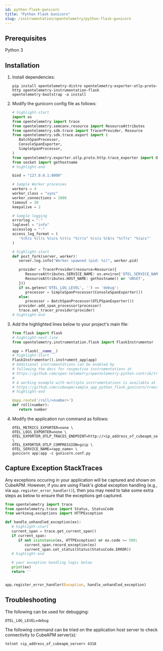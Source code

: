 ```yaml
---
id: python-flask-gunicorn
title: "Python Flask Gunicorn"
slug: /instrumentation/opentelemetry/python-flask-gunicorn
---
```


## Prerequisites

Python 3

## Installation

1. Install dependencies:

   ```shell
   pip install opentelemetry-distro opentelemetry-exporter-otlp-proto-http opentelemetry-instrumentation-flask
   opentelemetry-bootstrap -a install
   ```

2. Modify the gunicorn config file as follows:

   ```python title="gunicorn.conf.py"
   # highlight-start
   import os
   from opentelemetry import trace
   from opentelemetry.semconv.resource import ResourceAttributes
   from opentelemetry.sdk.trace import TracerProvider, Resource
   from opentelemetry.sdk.trace.export import (
      BatchSpanProcessor,
      ConsoleSpanExporter,
      SimpleSpanProcessor,
   )
   from opentelemetry.exporter.otlp.proto.http.trace_exporter import OTLPSpanExporter
   from socket import gethostname
   # highlight-end

   bind = "127.0.0.1:8000"

   # Sample Worker processes
   workers = 4
   worker_class = "sync"
   worker_connections = 1000
   timeout = 30
   keepalive = 2

   # Sample logging
   errorlog = "-"
   loglevel = "info"
   accesslog = "-"
   access_log_format = (
      '%(h)s %(l)s %(u)s %(t)s "%(r)s" %(s)s %(b)s "%(f)s" "%(a)s"'
   )

   # highlight-start
   def post_fork(server, worker):
      server.log.info("Worker spawned (pid: %s)", worker.pid)

      provider = TracerProvider(resource=Resource({
         ResourceAttributes.SERVICE_NAME: os.environ['OTEL_SERVICE_NAME'],
         ResourceAttributes.HOST_NAME: gethostname() or 'UNSET',
      }))
      if os.getenv('OTEL_LOG_LEVEL', '') == 'debug':
         processor = SimpleSpanProcessor(ConsoleSpanExporter())
      else:
         processor = BatchSpanProcessor(OTLPSpanExporter())
      provider.add_span_processor(processor)
      trace.set_tracer_provider(provider)
   # highlight-end
   ```

3. Add the highlighted lines below to your project's main file:

   ```python title="app.py"
   from flask import Flask
   # highlight-next-line
   from opentelemetry.instrumentation.flask import FlaskInstrumentor

   app = Flask(__name__)
   # highlight-start
   FlaskInstrumentor().instrument_app(app)
   # Additional instrumentations can be enabled by
   # following the docs for respective instrumentations at
   # https://github.com/open-telemetry/opentelemetry-python-contrib/tree/main/instrumentation
   #
   # A working example with multiple instrumentations is available at
   # https://github.com/cubeapm/sample_app_python_flask_gunicorn/tree/otel
   # highlight-end

   @app.route('/roll/<number>')
   def roll(number):
      return number
   ```

4. Modify the application run command as follows:

   ```shell
   OTEL_METRICS_EXPORTER=none \
   OTEL_LOGS_EXPORTER=none \
   OTEL_EXPORTER_OTLP_TRACES_ENDPOINT=http://<ip_address_of_cubeapm_server>:4318/v1/traces \
   OTEL_EXPORTER_OTLP_COMPRESSION=gzip \
   OTEL_SERVICE_NAME=<app_name> \
   gunicorn app:app -c gunicorn.conf.py
   ```

## Capture Exception StackTraces

Any exceptions occuring in your application will be captured and shown on CubeAPM. However, if you are using Flask's global exception handling (e.g., via `app.register_error_handler()`), then you may need to take some extra steps as below to ensure that the exceptions get captured.

```python
from opentelemetry import trace
from opentelemetry.trace import Status, StatusCode
from werkzeug.exceptions import HTTPException

def handle_unhandled_exception(ex):
   # highlight-start
   current_span = trace.get_current_span()
   if current_span:
      if not isinstance(ex, HTTPException) or ex.code >= 500:
         current_span.record_exception(ex)
         current_span.set_status(Status(StatusCode.ERROR))
   # highlight-end

   # your exception handling logic below
   print(ex)
   return ''


app.register_error_handler(Exception, handle_unhandled_exception)
```

## Troubleshooting

The following can be used for debugging:

```shell
OTEL_LOG_LEVEL=debug
```

The following command can be tried on the application host server to check connectivity to CubeAPM server(s):

```shell
telnet <ip_address_of_cubeapm_server> 4318
```
